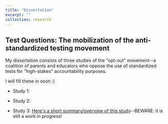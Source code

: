```yaml
---
title: "Dissertation"
excerpt: ""
collection: research
---
```


## Test Questions: The mobilization of the anti-standardized testing movement

My dissertation consists of three studies of the "opt-out" movement--a coalition of parents and educators who oppose the use of standardized tests for "high-stakes" accountability purposes.

I will fill these in soon :)

- Study 1:

- Study 2:

- Study 3: [Here's a short summary/overview of this study](https://ramorel.github.io/files/study_3_presentation.html)--BEWARE: it is still a work in progress!
